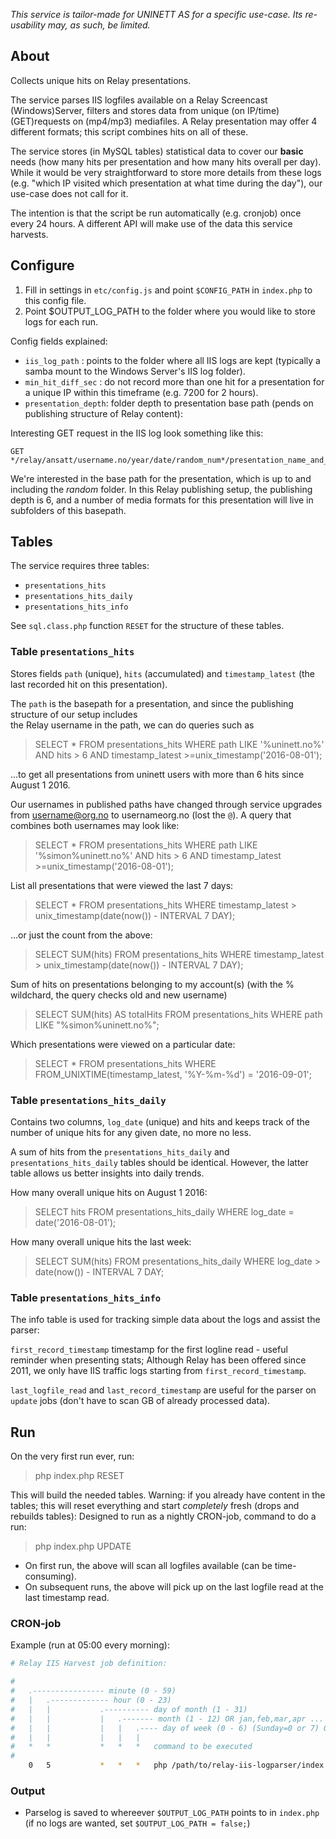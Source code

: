 _This service is tailor-made for UNINETT AS for a specific use-case. Its re-usability may, as such, be limited._

## About

Collects unique hits on Relay presentations. 

The service parses IIS logfiles available on a Relay Screencast (Windows)Server, filters and stores data from unique (on IP/time) (GET)requests on (mp4/mp3) mediafiles. 
A Relay presentation may offer 4 different formats; this script combines hits on all of these. 

The service stores (in MySQL tables) statistical data to cover our **basic** needs (how many hits per presentation and how many hits overall per day). 
While it would be very straightforward to store more details from these logs (e.g. "which IP visited which presentation at what time during the day"), 
our use-case does not call for it. 

The intention is that the script be run automatically (e.g. cronjob) once every 24 hours. A different API will make use of the data this service harvests.

## Configure

1. Fill in settings in `etc/config.js` and point `$CONFIG_PATH` in `index.php` to this config file.
2. Point $OUTPUT_LOG_PATH to the folder where you would like to store logs for each run.

Config fields explained:

- `iis_log_path` : points to the folder where all IIS logs are kept (typically a samba mount to the Windows Server's IIS log folder).    
- `min_hit_diff_sec` : do not record more than one hit for a presentation for a unique IP within this timeframe (e.g. 7200 for 2 hours). 
- `presentation_depth`: folder depth to presentation base path (pends on publishing structure of Relay content):

Interesting GET request in the IIS log look something like this:

    GET */relay/ansatt/username.no/year/date/random_num*/presentation_name_and_quality/media/video.mp4

We're interested in the base path for the presentation, which is up to and including the *random* folder. 
In this Relay publishing setup, the publishing depth is 6, and a number of media formats for this presentation will live in 
subfolders of this basepath.

## Tables

The service requires three tables:

- `presentations_hits`
- `presentations_hits_daily`
- `presentations_hits_info`

See `sql.class.php` function `RESET` for the structure of these tables. 

### Table `presentations_hits`

Stores fields `path` (unique), `hits` (accumulated) and `timestamp_latest` (the last recorded hit on this presentation).

The `path` is the basepath for a presentation, and since the publishing structure of our setup includes  
the Relay username in the path, we can do queries such as
 
> SELECT * FROM presentations_hits WHERE path LIKE '%uninett.no%' AND hits > 6 AND timestamp_latest >=unix_timestamp('2016-08-01');

...to get all presentations from uninett users with more than 6 hits since August 1 2016.

Our usernames in published paths have changed through service upgrades from username@org.no to usernameorg.no (lost the `@`). 
A query that combines both usernames may look like:  

> SELECT * FROM presentations_hits WHERE path LIKE '%simon%uninett.no%' AND hits > 6 AND timestamp_latest >=unix_timestamp('2016-08-01');

List all presentations that were viewed the last 7 days:
> SELECT * FROM presentations_hits WHERE timestamp_latest > unix_timestamp(date(now()) - INTERVAL 7 DAY);

...or just the count from the above:

> SELECT SUM(hits) FROM presentations_hits WHERE timestamp_latest > unix_timestamp(date(now()) - INTERVAL 7 DAY);

Sum of hits on presentations belonging to my account(s) (with the % wildchard, the query checks old and new username)

> SELECT SUM(hits) AS totalHits FROM presentations_hits WHERE path LIKE "%simon%uninett.no%";

Which presentations were viewed on a particular date:

> SELECT * FROM presentations_hits WHERE FROM_UNIXTIME(timestamp_latest, '%Y-%m-%d') = '2016-09-01';
    
### Table `presentations_hits_daily`

Contains two columns, `log_date` (unique) and hits and keeps track of the number of unique hits for any given date, no more no less.
 
A sum of hits from the `presentations_hits_daily` and `presentations_hits_daily` tables should be identical. 
However, the latter table allows us better insights into daily trends.

How many overall unique hits on August 1 2016:

> SELECT hits FROM presentations_hits_daily WHERE log_date = date('2016-08-01');

How many overall unique hits the last week:

> SELECT SUM(hits) FROM presentations_hits_daily WHERE log_date > date(now()) - INTERVAL 7 DAY;
 
### Table `presentations_hits_info`

The info table is used for tracking simple data about the logs and assist the parser:

`first_record_timestamp` timestamp for the first logline read - useful reminder when presenting stats; Although Relay has been offered since 2011, 
we only have IIS traffic logs starting from `first_record_timestamp`.
 
`last_logfile_read` and `last_record_timestamp` are useful for the parser on `update` jobs (don't have to scan GB of already processed data). 


## Run

On the very first run ever, run: 

> php index.php RESET 

This will build the needed tables. Warning: if you already have content in the tables; this will reset everything and start *completely* fresh (drops and rebuilds tables):
Designed to run as a nightly CRON-job, command to do a run:

> php index.php UPDATE 

- On first run, the above will scan all logfiles available (can be time-consuming). 
- On subsequent runs, the above will pick up on the last logfile read at the last timestamp read.  

### CRON-job

Example (run at 05:00 every morning): 

```sh
# Relay IIS Harvest job definition:

#
# 	.---------------- minute (0 - 59)
# 	|  	.------------- hour (0 - 23)
# 	|  	|  			.---------- day of month (1 - 31)
# 	|  	|  			|  	.------- month (1 - 12) OR jan,feb,mar,apr ...
# 	|  	|  			|  	|  	.---- day of week (0 - 6) (Sunday=0 or 7) OR sun,mon,tue,wed,thu,fri,sat
# 	|  	|  			|  	|  	|
# 	*  	*  			*  	*  	* 	command to be executed
#
    0   5           *   *   *   php /path/to/relay-iis-logparser/index.php update | mail -s "Relay IIS Nightly Harvest Report" "email_user@uninett.no"
```

### Output

- Parselog is saved to whereever `$OUTPUT_LOG_PATH` points to in `index.php` (if no logs are wanted, set `$OUTPUT_LOG_PATH = false;`)

